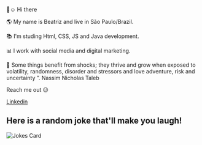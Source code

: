 👋:relaxed:  Hi there    


:earth_americas: My name is Beatriz and live in São Paulo/Brazil.


:books: I'm studing Html, CSS, JS and Java development.

:bar_chart: I work with social media and digital marketing.

🧬 Some things benefit from shocks; they thrive and grow when exposed to volatility, randomness, disorder and stressors and love adventure, risk and uncertainty ”. 
Nassim Nicholas Taleb    


Reach me out  :wink:

[Linkedin](https://www.linkedin.com/in/beatriz2071/) 




 ##   Here is a random joke that'll make you laugh!
 ![Jokes Card](https://readme-jokes.vercel.app/api)
